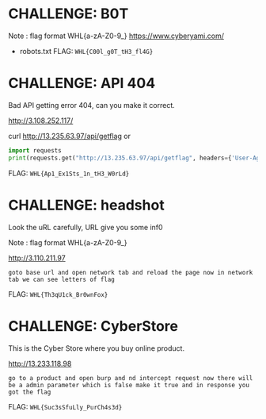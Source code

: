 # CHALLENGE: B0T

Note : flag format WHL{a-zA-Z0-9_}
https://www.cyberyami.com/

- robots.txt
FLAG: `WHL{C00l_g0T_tH3_fl4G}`

# CHALLENGE: API 404

Bad API getting error 404, can you make it correct.

http://3.108.252.117/

curl http://13.235.63.97/api/getflag or

```python
import requests
print(requests.get("http://13.235.63.97/api/getflag", headers={'User-Agent': 'curl/7.64.1'}).text)
```
FLAG: `WHL{Ap1_Ex1Sts_1n_tH3_W0rLd}`

# CHALLENGE: headshot

Look the uRL carefully, URL give you some inf0

Note : flag format WHL{a-zA-Z0-9_}

http://3.110.211.97

`goto base url and open network tab and reload the page now in network tab we can see letters of flag`

FLAG: `WHL{Th3qU1ck_Br0wnFox}`

# CHALLENGE: CyberStore

This is the Cyber Store where you buy online product.

http://13.233.118.98

`go to a product and open burp and nd intercept request now there will be a admin parameter which is false make it true and in response you got the flag`


FLAG: `WHL{Suc3sSfuLly_PurCh4s3d}`


